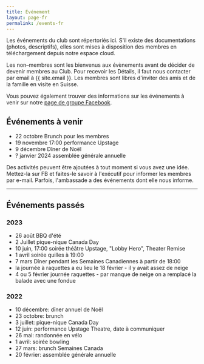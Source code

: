 ```yaml
---
title: Événement
layout: page-fr
permalink: /events-fr
---
```


Les événements du club sont répertoriés ici. S'il existe des documentations (photos, descriptifs), elles sont mises à disposition des membres en téléchargement depuis notre espace cloud.

Les non–membres sont les bienvenus aux évènements avant de décider de devenir membres au Club. Pour recevoir les Détails, il faut nous contacter par email à {{ site.email }}.
Les membres sont libres d'inviter des amis et de la famille en visite en Suisse.

Vous pouvez également trouver des informations sur les événements à venir sur notre [page de groupe Facebook](https://www.facebook.com/groups/canadaclubberne/).

## Événements à venir

- 22 octobre Brunch pour les membres
- 19 novembre 17:00 performance Upstage
- 9  décembre Dîner de Noël
- ? janvier 2024 assemblée générale annuelle

Des activités peuvent être ajoutées à tout moment si vous avez une idée. Mettez-la sur FB et faites-le savoir à l'exécutif pour informer les membres par e-mail.
Parfois, l'ambassade a des événements dont elle nous informe.

---

## Événements passés

### 2023

- 26 août BBQ d'été
- 2 Juillet pique-nique Canada Day
- 10 juin, 17:00 soirée théâtre Upstage, "Lobby Hero", Theater Remise
- 1 avril soirée quilles à 19:00
- 7 mars Dîner pendant les Semaines Canadiennes à partir de 18:00
- la journée à raquettes a eu lieu le 18 février - il y avait assez de neige
- 4 ou 5 février journée raquettes - par manque de neige on a remplacé la balade avec une fondue

### 2022

- 10 décembre: dîner annuel de Noêl
- 23 octobre: brunch
- 3 juillet: pique-nique Canada Day
- 12 juin: performance Upstage Theatre, date à communiquer
- 26 mai: randonnée en vélo
- 1 avril: soirée bowling
- 27 mars: brunch Semaines Canada
- 20 février: assemblée générale annuelle
